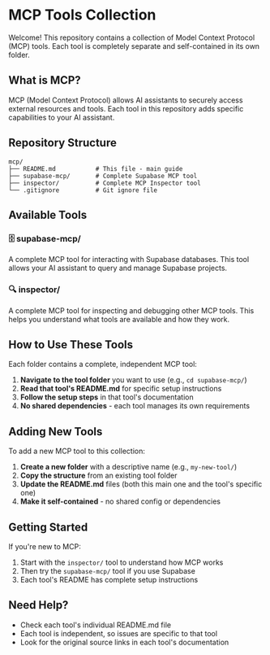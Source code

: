 # MCP Tools Collection

Welcome! This repository contains a collection of Model Context Protocol (MCP) tools. Each tool is completely separate and self-contained in its own folder.

## What is MCP?

MCP (Model Context Protocol) allows AI assistants to securely access external resources and tools. Each tool in this repository adds specific capabilities to your AI assistant.

## Repository Structure

```
mcp/
├── README.md           # This file - main guide
├── supabase-mcp/       # Complete Supabase MCP tool
├── inspector/          # Complete MCP Inspector tool  
└── .gitignore          # Git ignore file
```

## Available Tools

### 🗄️ supabase-mcp/
A complete MCP tool for interacting with Supabase databases. This tool allows your AI assistant to query and manage Supabase projects.

### 🔍 inspector/
A complete MCP tool for inspecting and debugging other MCP tools. This helps you understand what tools are available and how they work.

## How to Use These Tools

Each folder contains a complete, independent MCP tool:

1. **Navigate to the tool folder** you want to use (e.g., `cd supabase-mcp/`)
2. **Read that tool's README.md** for specific setup instructions
3. **Follow the setup steps** in that tool's documentation
4. **No shared dependencies** - each tool manages its own requirements

## Adding New Tools

To add a new MCP tool to this collection:

1. **Create a new folder** with a descriptive name (e.g., `my-new-tool/`)
2. **Copy the structure** from an existing tool folder
3. **Update the README.md** files (both this main one and the tool's specific one)
4. **Make it self-contained** - no shared config or dependencies

## Getting Started

If you're new to MCP:
1. Start with the `inspector/` tool to understand how MCP works
2. Then try the `supabase-mcp/` tool if you use Supabase
3. Each tool's README has complete setup instructions

## Need Help?

- Check each tool's individual README.md file
- Each tool is independent, so issues are specific to that tool
- Look for the original source links in each tool's documentation
